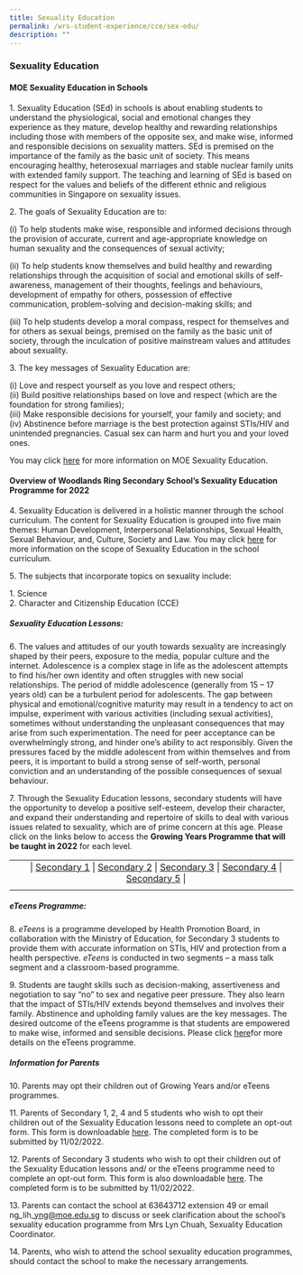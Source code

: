 ```yaml
---
title: Sexuality Education
permalink: /wrs-student-experience/cce/sex-edu/
description: ""
---
```

### **Sexuality Education**
#### **MOE Sexuality Education in Schools**
1\. Sexuality Education (SEd) in schools is about enabling students to understand the physiological, social and emotional changes they experience as they mature, develop healthy and rewarding relationships including those with members of the opposite sex, and make wise, informed and responsible decisions on sexuality matters. SEd is premised on the importance of the family as the basic unit of society. This means encouraging healthy, heterosexual marriages and stable nuclear family units with extended family support. The teaching and learning of SEd is based on respect for the values and beliefs of the different ethnic and religious communities in Singapore on sexuality issues.

2\. The goals of Sexuality Education are to:

(i) To help students make wise, responsible and informed decisions through the provision of accurate, current and age-appropriate knowledge on human sexuality and the consequences of sexual activity;

(ii) To help students know themselves and build healthy and rewarding relationships through the acquisition of social and emotional skills of self-awareness, management of their thoughts, feelings and behaviours, development of empathy for others, possession of effective communication, problem-solving and decision-making skills; and

(iii) To help students develop a moral compass, respect for themselves and for others as sexual beings, premised on the family as the basic unit of society, through the inculcation of positive mainstream values and attitudes about sexuality.

3\. The key messages of Sexuality Education are:

(i) Love and respect yourself as you love and respect others;  
(ii) Build positive relationships based on love and respect (which are the foundation for strong families);  
(iii) Make responsible decisions for yourself, your family and society; and  
(iv) Abstinence before marriage is the best protection against STIs/HIV and unintended pregnancies. Casual sex can harm and hurt you and your loved ones.

You may click [here](https://www.moe.gov.sg/programmes/sexuality-education) for more information on MOE Sexuality Education.

#### **Overview of Woodlands Ring Secondary School’s Sexuality Education Programme for 2022**
4\. Sexuality Education is delivered in a holistic manner through the school curriculum. The content for Sexuality Education is grouped into five main themes: Human Development, Interpersonal Relationships, Sexual Health, Sexual Behaviour, and, Culture, Society and Law. You may click [here](https://www.moe.gov.sg/programmes/sexuality-education/scope-and-teaching-approach) for more information on the scope of Sexuality Education in the school curriculum.

5\. The subjects that incorporate topics on sexuality include:

1\.  Science<br>
2\.  Character and Citizenship Education (CCE)

##### **Sexuality Education Lessons:**
6\. The values and attitudes of our youth towards sexuality are increasingly shaped by their peers, exposure to the media, popular culture and the internet. Adolescence is a complex stage in life as the adolescent attempts to find his/her own identity and often struggles with new social relationships. The period of middle adolescence (generally from 15 – 17 years old) can be a turbulent period for adolescents. The gap between physical and emotional/cognitive maturity may result in a tendency to act on impulse, experiment with various activities (including sexual activities), sometimes without understanding the unpleasant consequences that may arise from such experimentation. The need for peer acceptance can be overwhelmingly strong, and hinder one’s ability to act responsibly. Given the pressures faced by the middle adolescent from within themselves and from peers, it is important to build a strong sense of self-worth, personal conviction and an understanding of the possible consequences of sexual behaviour.

7\. Through the Sexuality Education lessons, secondary students will have the opportunity to develop a positive self-esteem, develop their character, and expand their understanding and repertoire of skills to deal with various issues related to sexuality, which are of prime concern at this age. Please click on the links below to access the **Growing Years Programme that will be taught in 2022** for each level.

|  |  |
|:---:|:---:|
| | \| [Secondary 1](/files/sec1.pdf) \| [Secondary 2](/files/sec2.pdf) \| [Secondary 3](/files/sec3.pdf) \| [Secondary 4](/files/sec4.pdf) \| [Secondary 5](/files/sec5.pdf) \|
|  |  |

##### **eTeens Programme:**
8. _eTeens_ is a programme developed by Health Promotion Board, in collaboration with the Ministry of Education, for Secondary 3 students to provide them with accurate information on STIs, HIV and protection from a health perspective. _eTeens_ is conducted in two segments – a mass talk segment and a classroom-based programme.

9\. Students are taught skills such as decision-making, assertiveness and negotiation to say “no” to sex and negative peer pressure. They also learn that the impact of STIs/HIV extends beyond themselves and involves their family. Abstinence and upholding family values are the key messages. The desired outcome of the eTeens programme is that students are empowered to make wise, informed and sensible decisions. Please click [here](/files/eteens.pdf)for more details on the eTeens programme.

##### **Information for Parents**
10\. Parents may opt their children out of Growing Years and/or eTeens programmes.

11\. Parents of Secondary 1, 2, 4 and 5 students who wish to opt their children out of the Sexuality Education lessons need to complete an opt-out form. This form is downloadable [here](/files/sex%20edu%20opt%20out.pdf). The completed form is to be submitted by 11/02/2022.

12\. Parents of Secondary 3 students who wish to opt their children out of the Sexuality Education lessons and/ or the eTeens programme need to complete an opt-out form. This form is also downloadable [here](/files/eteens%20opt%20out.pdf). The completed form is to be submitted by 11/02/2022.

13\. Parents can contact the school at 63643712 extension 49 or email ng\_lih\_yng@moe.edu.sg to discuss or seek clarification about the school’s sexuality education programme from Mrs Lyn Chuah, Sexuality Education Coordinator.

14\. Parents, who wish to attend the school sexuality education programmes, should contact the school to make the necessary arrangements.

